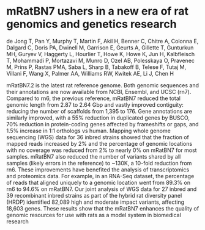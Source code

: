# mRatBN7 ushers in a new era of rat genomics and genetics research

de Jong T, Pan Y, Murphy T, Martin F, Akil H, Benner C, Chitre A, Colonna E, Dalgard C, Doris PA, Dwinell M, Garrison E, Geurts A, Gillette T, Gunturkun MH, Guryev V, Haggerty L, Hourlier T, Howe K, Howe K, Jun H, Kalbfleisch T, Mohammadi P, Mortazavi M, Munro D, Ozel AB, Polesskaya O, Pravenec M, Prins P, Rastas PMA, Saba L, Sharp B, Tabakoff B, Telese F, Tutaj M, Villani F, Wang X,
Palmer AA, Williams RW, Kwitek AE, Li J, Chen H 

mRatBN7.2 is the latest rat reference genome. Both genomic sequences and their annotations are
now available from NCBI, Ensembl, and UCSC (rn7). Compared to rn6, the previous reference,
mRatBN7 reduced the total genomic length from 2.87 to 2.64 Gbp and vastly improved contiguity:
reducing the number of scaffolds from 1,395 to 176. Gene annotations are similarly improved, with a
55% reduction in duplicated genes by BUSCO, 70% reduction in protein-coding genes affected by
frameshifts or gaps, and 1.5% increase in 1:1 orthologs vs human. Mapping whole genome
sequencing (WGS) data for 36 inbred strains showed that the fraction of mapped reads increased by
2% and the percentage of genomic locations with no coverage was reduced from 2% to nearly 0% on
mRatBN7 for most samples. mRatBN7 also reduced the number of variants shared by all samples
(likely errors in the reference) to ~130K, a 10-fold reduction from rn6. These improvements have
benefited the analysis of transcriptomics and proteomics data. For example, in an RNA-Seq dataset,
the percentage of reads that aligned uniquely to a genomic location went from 89.3% on rn6 to 94.6%
on mRatBN7. Our joint analysis of WGS data for 27 inbred and 39 recombinant inbred strains as part
of the hybrid rat diversity panel (HRDP) identified 82,089 high and moderate impact variants, affecting
18,603 genes. These results show that the mRatBN7 enhances the quality of genomic resources for
use with rats as a model system in biomedical research
